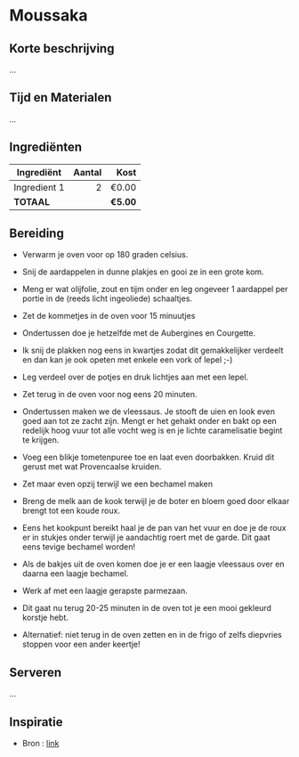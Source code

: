 # Moussaka
## Korte beschrijving
...

## Tijd en Materialen
...

## Ingrediënten
| Ingrediënt | Aantal | Kost |
|----------|-------------:|------:|
| Ingredient 1 | 2 | €0.00 |
| **TOTAAL** || **€5.00** |

## Bereiding
* Verwarm je oven voor op 180 graden celsius.
* Snij de aardappelen in dunne plakjes en gooi ze in een grote kom.
* Meng er wat olijfolie, zout en tijm onder en leg ongeveer 1 aardappel per portie in de (reeds licht ingeoliede) schaaltjes.
* Zet de kommetjes in de oven voor 15 minuutjes
* Ondertussen doe je hetzelfde met de Aubergines en Courgette.
* Ik snij de plakken nog eens in kwartjes zodat dit gemakkelijker verdeelt en dan kan je ook opeten met enkele een vork of lepel ;-)
* Leg verdeel over de potjes en druk lichtjes aan met een lepel.
* Zet terug in de oven voor nog eens 20 minuten.
* Ondertussen maken we de vleessaus. Je stooft de uien en look even goed aan tot ze zacht zijn. Mengt er het gehakt onder en bakt op een redelijk hoog vuur tot alle vocht weg is en je lichte caramelisatie begint te krijgen.
* Voeg een blikje tometenpuree toe en laat even doorbakken. Kruid dit gerust met wat Provencaalse kruiden.
* Zet maar even opzij terwijl we een bechamel maken
* Breng de melk aan de kook terwijl je de boter en bloem goed door elkaar brengt tot een koude roux.
* Eens het kookpunt bereikt haal je de pan van het vuur en doe je de roux er in stukjes onder terwijl je aandachtig roert met de garde. Dit gaat eens tevige bechamel worden!
* Als de bakjes uit de oven komen doe je er een laagje vleessaus over en daarna een laagje bechamel.
* Werk af met een laagje gerapste parmezaan.

* Dit gaat nu terug 20-25 minuten in de oven tot je een mooi gekleurd korstje hebt.
* Alternatief: niet terug in de oven zetten en in de frigo of zelfs diepvries stoppen voor een ander keertje!

## Serveren
...

## Inspiratie
* Bron : [link](https://link.com)
